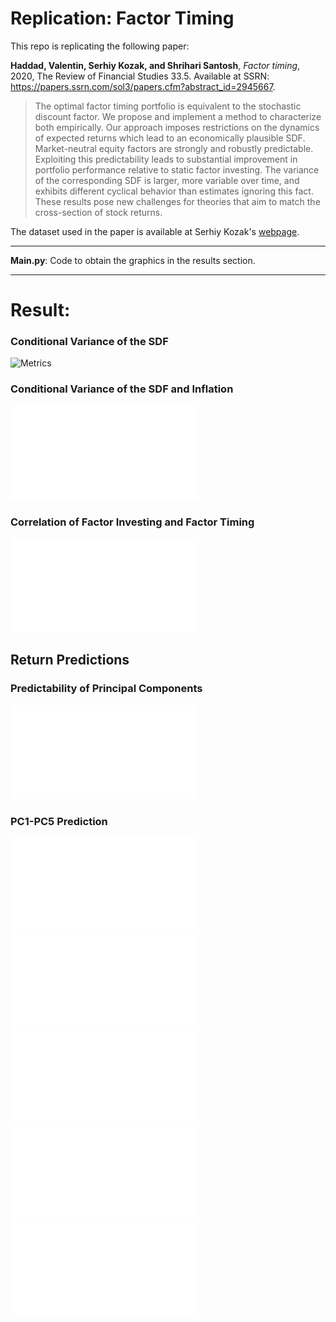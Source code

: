 # Replication: Factor Timing
This repo is replicating the following paper:

**Haddad, Valentin, Serhiy Kozak, and Shrihari Santosh**, *Factor timing*, 2020, The Review of Financial Studies 33.5. Available at SSRN: https://papers.ssrn.com/sol3/papers.cfm?abstract_id=2945667.

> The optimal factor timing portfolio is equivalent to the stochastic discount factor. We propose and implement a method to characterize both empirically. Our approach imposes restrictions on the dynamics of expected returns which lead to an economically plausible SDF. Market-neutral equity factors are strongly and robustly predictable. Exploiting this predictability leads to substantial improvement in portfolio performance relative to static factor investing. The variance of the corresponding SDF is larger, more variable over time, and exhibits different cyclical behavior than estimates ignoring this fact. These results pose new challenges for theories that aim to match the cross-section of stock returns.

The dataset used in the paper is available at Serhiy Kozak's [webpage](https://www.serhiykozak.com/data).

---

**Main.py**: Code to obtain the graphics in the results section.

---


# Result:

### Conditional Variance of the SDF
![Metrics](results_export/sdf_variance.jpeg "SDF Variance")
### Conditional Variance of the SDF and Inflation
![Metrics](results_export/sdf_var_inflation.pdf "Metrics")

### Correlation of Factor Investing and Factor Timing
![Metrics](results_export/strategie_correlation.pdf "Metrics")

## Return Predictions
### Predictability of Principal Components
![Metrics](results_export/r2_pca_in_oos.pdf "PC Predictability")
### PC1-PC5 Prediction 
![Metrics](results_export/pc1_returns.pdf "Factor Predictability")
![Metrics](results_export/pc2_returns.pdf "Factor Predictability")
![Metrics](results_export/pc3_returns.pdf "Factor Predictability")
![Metrics](results_export/pc4_returns.pdf "Factor Predictability")
![Metrics](results_export/pc5_returns.pdf "Factor Predictability")

